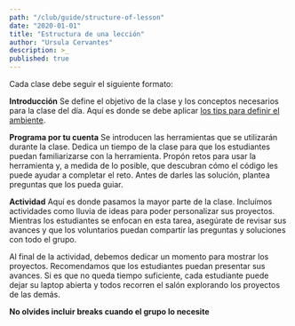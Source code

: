 ```yaml
---
path: "/club/guide/structure-of-lesson"
date: "2020-01-01"
title: "Estructura de una lección"
author: "Ursula Cervantes"
description: >_
published: true
---
```


Cada clase debe seguir el siguiente formato:

**Introducción**
Se define el objetivo de la clase y los conceptos necesarios para la clase del día.
Aquí es donde se debe aplicar [los tips para definir el ambiente](/club/guide/setting-tone).

**Programa por tu cuenta**
Se introducen las herramientas que se utilizarán durante la clase. Dedica un tiempo
de la clase para que los estudiantes puedan familiarizarse con la herramienta.
Propón retos para usar la herramienta y, a medida de lo posible, que descubran cómo
el código les puede ayudar a completar el reto. Antes de darles las solución,
plantea preguntas que los pueda guiar.

**Actividad**
Aquí es donde pasamos la mayor parte de la clase. Incluímos actividades como lluvia
de ideas para poder personalizar sus proyectos. Mientras los estudiantes se enfocan
en esta tarea, asegúrate de revisar sus avances y que los voluntarios puedan compartir
las preguntas y soluciones con todo el grupo.

Al final de la actividad, debemos dedicar un momento para mostrar los proyectos.
Recomendamos que los estudiantes puedan presentar sus avances. Si es que no queda
tiempo suficiente, cada estudiante puede dejar su laptop abierta y todos recorren
el salón explorando los proyectos de las demás.

**No olvides incluir breaks cuando el grupo lo necesite**
